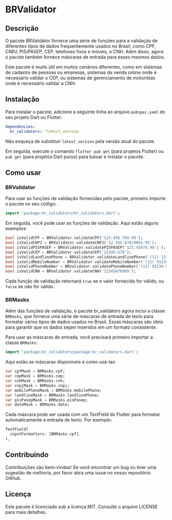 # BRValidator

## Descrição

O pacote BRValidator fornece uma série de funções para a validação de diferentes tipos de dados frequentemente usados no Brasil, como CPF, CNPJ, PIS/PASEP, CEP, telefones fixos e móveis, e CNH. Além disso, agora o pacote também fornece máscaras de entrada para esses mesmos dados.

Este pacote é muito útil em muitos cenários diferentes, como em sistemas de cadastro de pessoas ou empresas, sistemas de venda online onde é necessário validar o CEP, ou sistemas de gerenciamento de motoristas onde é necessário validar a CNH.

## Instalação

Para instalar o pacote, adicione a seguinte linha ao arquivo `pubspec.yaml` do seu projeto Dart ou Flutter:

```yaml
dependencies:
  br_validators: ^latest_version
```

Não esqueça de substituir `latest_version` pela versão atual do pacote.

Em seguida, execute o comando `flutter pub get` (para projetos Flutter) ou `pub get` (para projetos Dart puros) para baixar e instalar o pacote.

## Como usar

### BRValidator

Para usar as funções de validação fornecidas pelo pacote, primeiro importe o pacote no seu código:

```dart
import 'package:br_validators/br_validators.dart';
```

Em seguida, você pode usar as funções de validação. Aqui estão alguns exemplos:

```dart
bool isValidCPF = BRValidator.validateCPF('123.456.789-09');
bool isValidCNPJ = BRValidator.validateCNPJ('12.345.678/0001-95');
bool isValidPISPASEP = BRValidator.validatePISPASEP('123.45678.90-1');
bool isValidCEP = BRValidator.validateCEP('12345-678');
bool isValidLandlinePhone = BRValidator.validateLandlinePhone('(11) 1234-5678');
bool isValidMobileNumber = BRValidator.validateMobileNumber('(11) 91234-5678');
bool isValidPhoneNumber = BRValidator.validatePhoneNumber('(11) 91234-5678');
bool isValidCNH = BRValidator.validateCNH('12345678909');
```

Cada função de validação retornará `true` se o valor fornecido for válido, ou `false` se não for válido.

### BRMasks

Além das funções de validação, o pacote br_validators agora inclui a classe `BRMasks`, que fornece uma série de máscaras de entrada de texto para formatar vários tipos de dados usados no Brasil. Essas máscaras são úteis para garantir que os dados sejam inseridos em um formato consistente.

Para usar as máscaras de entrada, você precisará primeiro importar a classe `BRMasks`:

```dart
import 'package:br_validators/package:br_validators.dart';
```

Aqui estão as máscaras disponíveis e como usá-las:

```dart
var cpfMask = BRMasks.cpf;
var cepMask = BRMasks.cep;
var cnhMask = BRMasks.cnh;
var cnpjMask = BRMasks.cnpj;
var mobilePhoneMask = BRMasks.mobilePhone;
var landlineMask = BRMasks.landlinePhone;
var pisPasepMask = BRMasks.pisPasep;
var dateMask = BRMasks.date;
```

Cada máscara pode ser usada com um TextField do Flutter para formatar automaticamente a entrada de texto. Por exemplo:

```dart
TextField(
  inputFormatters: [BRMasks.cpf],
),
```

## Contribuindo

Contribuições são bem-vindas! Se você encontrar um bug ou tiver uma sugestão de melhoria, por favor abra uma issue no nosso repositório GitHub.

## Licença

Este pacote é licenciado sob a licença MIT. Consulte o arquivo LICENSE para mais detalhes.
